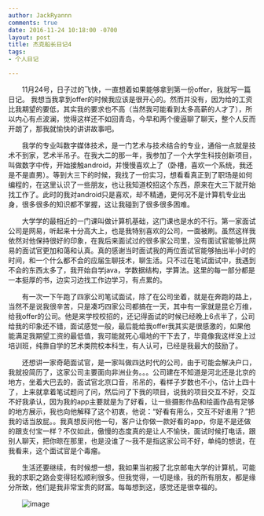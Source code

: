 ```yaml
---
author: JackRyannn
comments: true
date: 2016-11-24 10:18:00 -0700
layout: post
title: 杰克船长日记4
tags:
- 个人日记

---  
```

  
  

　　11月24号，日子过的飞快，一直想着如果能够拿到第一份offer，我就写一篇日记。  我想当我拿到offer的时候我应该是很开心的。然而并没有，因为给的工资比我期望的要低，其实我的要求也不高（当然我可能看到太多高薪的人才了），所以内心有点波澜，觉得这样还不如回青岛，今早和两个傻逼聊了聊天，整个人反而开朗了，那我就愉快的讲讲故事吧。    

　　我学的专业叫数字媒体技术，是一门艺术与技术结合的专业，通俗一点就是技术不到家，艺术半吊子。在我大二的那一年，我参加了一个大学生科技创新项目，叫做数字中传，开始接触android，并慢慢喜欢上了（卧槽，喜欢一个系统，我还是不是直男）。等到大三下的时候，我找了一份实习，想看看真正到了职场是如何编程的，在这里认识了一些朋友，也让我知道校招这个东西，原来在大三下就开始找工作了。此时的我对android只是喜欢，却不精通，更何况不是计算机专业出身，很多很多的知识都不掌握，这让我碰到了很多很多困难。    

　　大学学的最相近的一门课叫做计算机基础，这门课也是水的不行。第一家面试公司是网易，听起来十分高大上，也是我特别喜欢的公司，一面被刷。虽然这样我依然对他保持很好的印象，在我后来面试过的很多家公司里，没有面试官能够比网易的面试官更加和蔼和认真。真的感谢当时面试我的两位面试官能够抽出半小时的时间，和一个什么都不会的应届生聊技术，聊生活。只不过在笔试面试中，我遇到不会的东西太多了，我开始自学java，学数据结构，学算法。这里的每一部分都是一本挺厚的书，边实习边找工作边学习，有点累的。    

　　有一次一下午跑了四家公司笔试面试，除了在公司坐着，就是在奔跑的路上，当然不是说我很辛苦，只是凑巧四家公司都搞在一天，其中有一家就是昆仑万维，给我offer的公司。他是来学校校招的，还记得面试的时候已经晚上6点半了，公司给我的印象还不错，面试感觉一般，最后能给我offer我其实是很感激的，如果他能满足我期望工资的最低值，我可能就死心塌地的干下去了，毕竟像我这样没上过培训班，纯靠自学的艺术类院校本科生，有人认可，已经是我最大的鼓励了。    

　　还想讲一家奇葩面试官，是一家叫做四达时代的公司，由于可能会解决户口，我就投简历了，这家公司主要面向非洲业务。。。公司建在不知道是河北还是北京的地方，坐着大巴去的，面试官北京口音，吊吊的，看样子岁数也不小，估计上四十了，上来就拿着笔试题问了问，然后问了下我的项目，说我的项目交互不好，交互不好我承认，因为我的app主要就是为了好看，让一些摄影作品和绘画作品有足够的地方展示，我也向他解释了这个初衷，他说：“好看有用么，交互不好谁用？”把我的话当放屁。。我真想反问他一句，客户让你做一款好看的app，你是不是还做的跟支付宝一样？不仅如此，傲慢的态度真的是让人不愉快，面试时候打电话，跟别人聊天，把你晾在那里，也是没谁了～我不是指这家公司不好，单纯的想说，在我看来，这个面试官是个毒瘤。    

　　生活还要继续，有时候想一想，我如果当初报了北京邮电大学的计算机，可能我的求职之路会变得轻松顺利很多。但我觉得，一切是缘，我的所有朋友，都是缘分所致，他们是我非常宝贵的财富。每每想到这，感觉还是很幸福的。    

　　![image](https://ooo.0o0.ooo/2015/11/23/5653d5e646025.jpg
)　　
  
  
  
  
